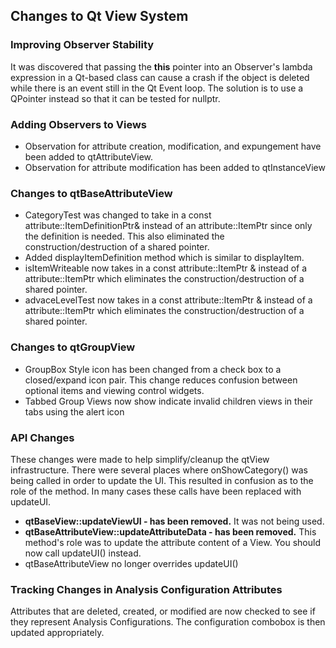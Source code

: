 ## Changes to Qt View System

### Improving Observer Stability
It was discovered that passing the **this** pointer into an Observer's lambda expression in a Qt-based class can cause a crash if the object is deleted while there is an event still in the Qt Event loop.  The solution is to use a QPointer instead so that it can be tested for nullptr.

### Adding Observers to Views
* Observation for attribute creation, modification, and expungement have been added to qtAttributeView.
* Observation for attribute modification has been added to qtInstanceView

### Changes to qtBaseAttributeView
* CategoryTest was changed to take in a const attribute::ItemDefinitionPtr& instead of an attribute::ItemPtr since only the definition is needed.  This also eliminated the construction/destruction of a shared pointer.
* Added displayItemDefinition method which is similar to displayItem.
* isItemWriteable now takes in a const attribute::ItemPtr & instead of a attribute::ItemPtr which eliminates  the construction/destruction of a shared pointer.
* advaceLevelTest now takes in a const attribute::ItemPtr & instead of a attribute::ItemPtr which eliminates  the construction/destruction of a shared pointer.

### Changes to qtGroupView
* GroupBox Style icon has been changed from a check box to a closed/expand icon pair.  This change reduces confusion between optional items and viewing control widgets.
* Tabbed Group Views now show indicate invalid children views in their tabs using the alert icon

### API Changes
These changes were made to help simplify/cleanup the qtView infrastructure.  There were several places where onShowCategory() was being called in order to update the UI.  This resulted in confusion as to the role of the method.  In many cases these calls have been replaced with updateUI.

* **qtBaseView::updateViewUI - has been removed.** It was not being used.
* **qtBaseAttributeView::updateAttributeData - has been removed.** This method's role was to update the attribute content of a View.  You should now call updateUI() instead.
* qtBaseAttributeView no longer overrides updateUI()

### Tracking Changes in Analysis Configuration Attributes
Attributes that are deleted, created, or modified are now checked to see if they represent Analysis Configurations.  The configuration combobox is then updated appropriately.
